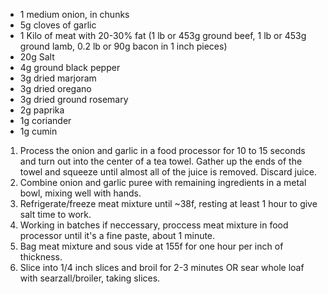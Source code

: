 * 1 medium onion, in chunks
* 5g cloves of garlic
* 1 Kilo of meat with 20-30% fat (1 lb or 453g ground beef, 1 lb or 453g ground lamb, 0.2 lb or 90g bacon in 1 inch pieces)
* 20g Salt
* 4g ground black pepper
* 3g dried marjoram
* 3g dried oregano
* 3g dried ground rosemary
* 2g paprika
* 1g coriander
* 1g cumin

1. Process the onion and garlic in a food processor for 10 to 15 seconds and turn out into the center of a tea towel. 
Gather up the ends of the towel and squeeze until almost all of the juice is removed. Discard juice.
1. Combine onion and garlic puree with remaining ingredients in a metal bowl, mixing well with hands.
1. Refrigerate/freeze meat mixture until ~38f, resting at least 1 hour to give salt time to work.
1. Working in batches if neccessary, proccess meat mixture in food processor until it's a fine paste, about 1 minute.
1. Bag meat mixture and sous vide at 155f for one hour per inch of thickness.
1. Slice into 1/4 inch slices and broil for 2-3 minutes OR sear whole loaf with searzall/broiler, taking slices.
